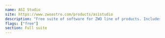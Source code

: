 ```yaml
---
name: ASI Studio
site: https://www.zwoastro.com/products/asistudio
description: "Free suite of software for ZWO line of products. Includes planetary, deep space and meteor capture, live stacking, and both deep sky and planetary stacking."
flags: ["free"]
section: Full suite
---
```

